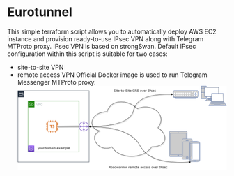 # Eurotunnel
This simple terraform script allows you to automatically deploy AWS EC2 instance and provision ready-to-use IPsec VPN along with Telegram MTProto proxy.
IPsec VPN is based on strongSwan. 
Default IPsec configuration within this script is suitable for two cases:
- site-to-site VPN
- remote access VPN
Official Docker image is used to run Telegram Messenger MTProto proxy.
![Alt text](images/scheme.png?raw=true "Deployed scheme")
